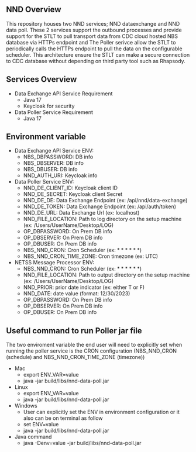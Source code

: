 ## NND Overview
This repository houses two NND services; NND dataexchange and NND data poll.
These 2 services support the outbound processes and provide support for the STLT to pull transport data from CDC cloud hosted NBS database via HTTPs endpoint and The Poller serivce allow the STLT to periodically calls the HTTPs endpoint to pull the data on the configurable scheduler.
This architecture ensure the STLT can make a secure connection to CDC database without depending on third party tool such as Rhapsody.


## Services Overview
- Data Exchange API Service Requirement
    - Java 17
    - Keycloak for security
- Data Poller Service Requirement
    - Java 17

## Environment variable
- Data Exchange API Service ENV:
    - NBS_DBPASSWORD: DB info
    - NBS_DBSERVER: DB info
    - NBS_DBUSER: DB info
    - NND_AUTH_URI: Keycloak info
- Data Poller Service ENV:
    - NND_DE_CLIENT_ID: Keycloak client ID
    - NND_DE_SECRET: Keycloak client Secret
    - NND_DE_DE: Data Exchange Endpoint (ex: /api/nnd/data-exchange)
    - NND_DE_TOKEN: Data Exchange Endpoint (ex: /api/auth/token)
    - NND_DE_URL: Data Exchange Url (ex: localhost)
    - NND_FILE_LOCATION: Path to log directory on the setup machine (ex: /Users/UserName/Desktop/LOG)
    - OP_DBPASSWORD: On Prem DB info
    - OP_DBSERVER: On Prem DB info
    - OP_DBUSER: On Prem DB info
    - NBS_NND_CRON: Cron Scheduler (ex: * * * * * *)
    - NBS_NND_CRON_TIME_ZONE: Cron timezone (ex: UTC)
- NETSS Message Processor ENV:
    - NBS_NND_CRON: Cron Scheduler (ex: * * * * * *)
    - NND_FILE_LOCATION: Path to output directory on the setup machine (ex: /Users/UserName/Desktop/LOG)
    - NND_PRIOR: prior date indicator (ex: either T or F)
    - NND_DATE: date value (format: 12/30/2023)
    - OP_DBPASSWORD: On Prem DB info
    - OP_DBSERVER: On Prem DB info
    - OP_DBUSER: On Prem DB info

## Useful command to run Poller jar file
The two enviroment variable the end user will need to explicitly set when running the poller service is the CRON configuration (NBS_NND_CRON (schedule) and NBS_NND_CRON_TIME_ZONE (timezone))
- Mac
    - export ENV_VAR=value
    - java -jar build/libs/nnd-data-poll.jar
- Linux
    -  export ENV_VAR=value
    -  java -jar build/libs/nnd-data-poll.jar
- Windows
    - User can explicitly set the ENV in environment configuration or it also can be on terminal as follow
    - set ENV=value
    - java -jar build/libs/nnd-data-poll.jar
- Java command
    - java -Denv=value -jar build/libs/nnd-data-poll.jar